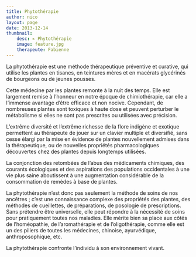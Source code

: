 ```yaml
---
title: Phytothérapie
author: nico
layout: page
date: 2013-12-14
thumbnail:
    desc: ❧ Phytothérapie
    image: feature.jpg
    therapeute: Fabienne
---
```


La phytothérapie est une méthode thérapeutique préventive et curative, qui utilise les plantes en tisanes, en teintures mères et en macérats glycérinés de bourgeons ou de jeunes pousses.

Cette médecine par les plantes remonte à la nuit des temps. Elle est largement remise à l’honneur en notre époque de chimiothérapie, car elle a l’immense avantage d’être efficace et non nocive. Cependant, de nombreuses plantes sont toxiques à haute dose et peuvent perturber le métabolisme si elles ne sont pas prescrites ou utilisées avec précision.

L’extrême diversité et l’extrême richesse de la flore indigène et exotique permettent au thérapeute de jouer sur un clavier multiple et diversifié, sans cesse élargi par la mise en évidence de plantes nouvellement admises dans la thérapeutique, ou de nouvelles propriétés pharmacologiques découvertes chez des plantes depuis longtemps utilisées.

La conjonction des retombées de l’abus des médicaments chimiques, des courants écologiques et des aspirations des populations occidentales à une vie plus saine aboutissent à une augmentation considérable de la consommation de remèdes à base de plantes.

La phytothérapie n’est donc pas seulement la méthode de soins de nos ancêtres ; c’est une connaissance complexe des propriétés des plantes, des méthodes de cueillettes, de préparations, de posologie de prescriptions. Sans prétendre être universelle, elle peut répondre à la nécessité de soins pour pratiquement toutes nos maladies. Elle mérite bien sa place aux côtés de l’homéopathie, de l’aromathérapie et de l’oligothérapie, comme elle est un des piliers de toutes les médecines, chinoise, ayurvédique, anthroposophique, etc.

La phytothérapie confronte l’individu à son environnement vivant.
